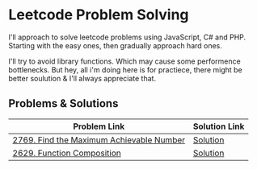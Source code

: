 # Leetcode Problem Solving

I'll approach to solve leetcode problems using JavaScript, C# and PHP.
Starting with the easy ones, then gradually approach hard ones.

I'll try to avoid library functions. Which may cause some performence bottlenecks. But hey, all i'm doing here is for practiece, there might be better soulution & I'll always appreciate that.

## Problems & Solutions

| Problem Link | Solution Link |
| ------------ | ------------- |
| [2769. Find the Maximum Achievable Number](https://leetcode.com/problems/find-the-maximum-achievable-numberdescription/) | [Solution](https://github.com/aronnoahsan/ProblemSolving/blob/main/2769/2769.js) |
| [2629. Function Composition](https://leetcode.com/problems/function-composition/) | [Solution](https://github.com/aronnoahsan/ProblemSolving/blob/main/2629/2629.js) |
